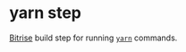 # yarn step
[Bitrise](https://bitrise.io) build step for running [`yarn`](https://yarnpkg.com) commands.
